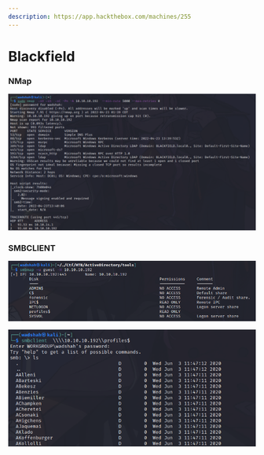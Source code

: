 ```yaml
---
description: https://app.hackthebox.com/machines/255
---
```


# Blackfield

### NMap

![](<../../.gitbook/assets/image (8) (1) (1) (1) (1).png>)

### SMBCLIENT

![](<../../.gitbook/assets/image (7) (1) (1).png>)

![](<../../.gitbook/assets/image (10) (1) (1) (1) (1).png>)



